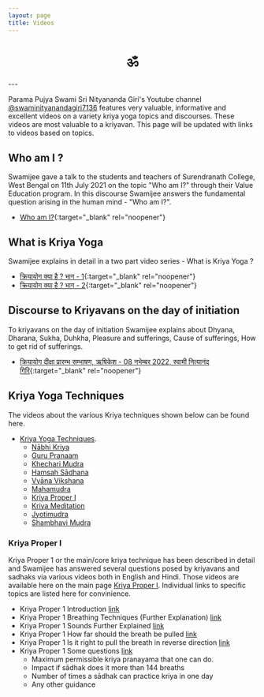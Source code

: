```yaml
---
layout: page
title: Videos
---
```


<center><h1>ॐ </h1></center>
---

Parama Pujya Swami Sri Nityananda Giri's Youtube channel [@swaminityanandagiri7136](https://www.youtube.com/@swaminityanandagiri7136) features very valuable, informative and excellent videos on a variety kriya yoga topics and discourses. These videos are most valuable to a kriyavan. This page will be updated with links to videos based on topics.

## Who am I ?

Swamijee gave a talk to the students and teachers of Surendranath College, West Bengal on 11th July 2021 on the topic "Who am I?" through their Value Education program. In this discourse Swamijee answers the fundamental question arising in the human mind - "Who am I?". 

* [Who am I?](https://www.youtube.com/watch?v=_TsgJKBT3No){:target="_blank" rel="noopener"}

## What is Kriya Yoga

Swamijee explains in detail in a two part video series - What is Kriya Yoga ?

* [क्रियायोग क्या है ? भाग - 1](https://www.youtube.com/watch?v=H4s4RVYZvEE){:target="_blank" rel="noopener"}
* [क्रियायोग क्या है ? भाग - 2](https://www.youtube.com/watch?v=x3g9NaKdu_8){:target="_blank" rel="noopener"}

## Discourse to Kriyavans on the day of initiation

To kriyavans on the day of initiation Swamijee explains about Dhyana, Dharana, Sukha, Duhkha, Pleasure and sufferings, Cause of sufferings, How to get rid of sufferings.

* [क्रियायोग दीक्षा प्रारम्भ सम्भाषण, ऋषिकेश - 08 नभेम्बर 2022, स्वामी नित्यानंद गिरि](https://www.youtube.com/watch?v=nqi0sZVx8Gk){:target="_blank" rel="noopener"}

## Kriya Yoga Techniques

The videos about the various Kriya techniques shown below can be found here.

* [Kriya Yoga Techniques](../videos-kriya-yoga/). 
  * [Nābhi Kriya](videos-kriya-yoga/#nābhi-kriya)
  * [Guru Pranaam](/videos-kriya-yoga/#guru-pranaam)
  * [Khechari Mudra](/videos-kriya-yoga/#khechari-mudra)
  * [Hamsah Sādhana](/videos-kriya-yoga/#hamsah-sādhana)
  * [Vyāna Vikshana](/videos-kriya-yoga/#vyāna-vikshana)
  * [Mahamudra](/videos-kriya-yoga/#mahamudra)
  * [Kriya Proper I](/videos-kriya-yoga/#kriya-proper-i)
  * [Kriya Meditation](/videos-kriya-yoga/#kriya-1-meditation)
  * [Jyotimudra](/videos-kriya-yoga/#jyotimudra)
  * [Shambhavi Mudra](/videos-kriya-yoga/#shambhavi-mudra)

### Kriya Proper I

Kriya Proper 1 or the main/core kriya technique has been described in detail and Swamijee has answered several questions posed by kriyavans and sadhaks via various videos both in English and Hindi. Those videos are available here on the main page [Kriya Proper I](/videos-kriya-proper-1/). Individual links to specific topics are listed here for convinience.

* Kriya Proper 1 Introduction [link](/videos-kriya-proper-1/#kriya-proper-1---introduction)
* Kriya Proper 1 Breathing Techniques (Further Explanation) [link](/videos-kriya-proper-1/#kriya-proper-1-further-explained)
* Kriya Proper 1 Sounds Further Explained [link](/videos-kriya-proper-1/#kriya-proper-1-sounds-further-explained)
* Kriya Proper 1 How far should the breath be pulled [link](/videos-kriya-proper-1/#kriya-proper-1-how-far-should-the-breath-be-pulled)
* Kriya Proper 1 Is it right to pull the breath in reverse direction [link](/videos-kriya-proper-1/#kriya-proper-1-is-it-right-to-pull-the-breath-in-reverse-direction)
* Kriya Proper 1 Some questions [link](/videos-kriya-proper-1/#kriya-proper-1-some-questions)
  * Maximum permissible kriya pranayama that one can do.
  * Impact if sādhak does it more than 144 breaths
  * Number of times a sādhak can practice kriya in one day
  * Any other guidance
